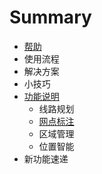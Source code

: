 # Summary

* [帮助](README.md)
* 使用流程
* 解决方案
* 小技巧
* [功能说明](chapter1.md)
   * 线路规划
   * [网点标注](点面关系判断与点面绑定)
   * 区域管理
   * 位置智能
* 新功能速递

